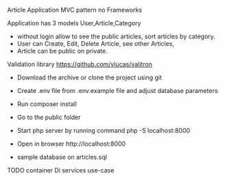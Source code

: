 Article Application 
MVC pattern no Frameworks

Application 
has 3 models User,Article,Category 

- without login allow to see the public articles, sort articles by category.
- User can Create, Edit, Delete Article, see other Articles,
- Article can be public on private. 


Validation library https://github.com/vlucas/valitron



- Download the archive or clone the project using git
- Create .env file from .env.example file and adjust database parameters
- Run composer install
- Go to the public folder
- Start php server by running command php -S localhost:8000
- Open in browser http://localhost:8000

- sample database on articles.sql

TODO 
container Di 
services
use-case
